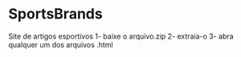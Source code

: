 # SportsBrands
Site de artigos esportivos
 1- baixe o arquivo.zip
 2- extraia-o
 3- abra qualquer um dos arquivos .html
